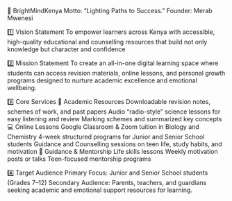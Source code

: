 🌟 BrightMindKenya
Motto: “Lighting Paths to Success.”
Founder: Merab Mwenesi

1️⃣ Vision Statement
To empower learners across Kenya with accessible, high-quality educational and counselling resources that build not only knowledge but character and confidence

2️⃣ Mission Statement
To create an all-in-one digital learning space where students can access revision materials, online lessons, and personal growth programs designed to nurture academic excellence and emotional wellbeing.

3️⃣ Core Services
📘 Academic Resources
Downloadable revision notes, schemes of work, and past papers
Audio “radio-style” science lessons for easy listening and review
Marking schemes and summarized key concepts
💻 Online Lessons
Google Classroom & Zoom tuition in Biology and Chemistry
4-week structured programs for Junior and Senior School students
Guidance and Counselling sessions on teen life, study habits, and motivation
🧭 Guidance & Mentorship
Life skills lessons
Weekly motivation posts or talks
Teen-focused mentorship programs

4️⃣ Target Audience
Primary Focus: Junior and Senior School students (Grades 7–12)
Secondary Audience: Parents, teachers, and guardians seeking academic and emotional support resources for learning.
